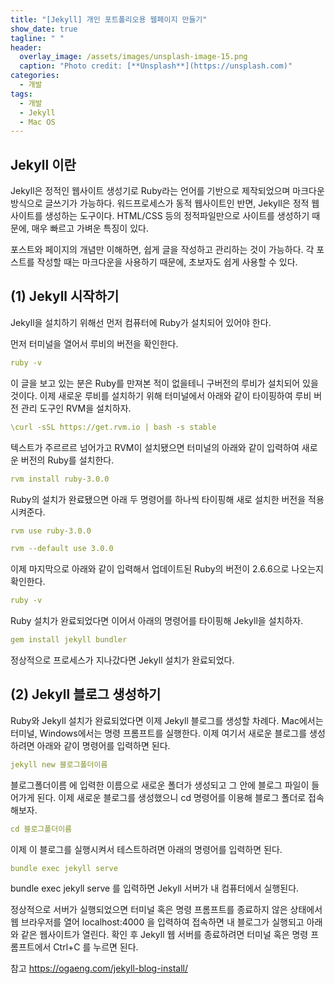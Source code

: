 ```yaml
---
title: "[Jekyll] 개인 포트폴리오용 웹페이지 만들기"
show_date: true
tagline: " "
header:
  overlay_image: /assets/images/unsplash-image-15.png
  caption: "Photo credit: [**Unsplash**](https://unsplash.com)"
categories:
  - 개발
tags:
  - 개발
  - Jekyll
  - Mac OS
---
```


## Jekyll 이란 

Jekyll은 정적인 웹사이트 생성기로 Ruby라는 언어를 기반으로 제작되었으며 마크다운 방식으로 글쓰기가 가능하다. 
워드프로세스가 동적 웹사이트인 반면, Jekyll은 정적 웹사이트를 생성하는 도구이다.
HTML/CSS 등의 정적파일만으로 사이트를 생성하기 때문에, 매우 빠르고 가벼운 특징이 있다.

포스트와 페이지의 개념만 이해하면, 쉽게 글을 작성하고 관리하는 것이 가능하다.
각 포스트를 작성할 때는 마크다운을 사용하기 때문에, 초보자도 쉽게 사용할 수 있다.

## (1) Jekyll 시작하기

Jekyll을 설치하기 위해선 먼저 컴퓨터에 Ruby가 설치되어 있어야 한다. 

먼저 터미널을 열어서 루비의 버전을 확인한다. 

```yaml
ruby -v
```

이 글을 보고 있는 분은 Ruby를 만져본 적이 없을테니 구버전의 루비가 설치되어 있을 것이다. 이제 새로운 루비를 설치하기 위해 터미널에서 아래와 같이 타이핑하여 루비 버전 관리 도구인 RVM을 설치하자.

```yaml
\curl -sSL https://get.rvm.io | bash -s stable
```

텍스트가 주르르르 넘어가고 RVM이 설치됐으면 터미널의 아래와 같이 입력하여 새로운 버전의 Ruby를 설치한다.

```yaml
rvm install ruby-3.0.0
```

Ruby의 설치가 완료됐으면 아래 두 명령어를 하나씩 타이핑해 새로 설치한 버전을 적용시켜준다.

```yaml
rvm use ruby-3.0.0
```

```yaml
rvm --default use 3.0.0
```

이제 마지막으로 아래와 같이 입력해서 업데이트된 Ruby의 버전이 2.6.6으로 나오는지 확인한다.

```yaml
ruby -v
```

Ruby 설치가 완료되었다면 이어서 아래의 명령어를 타이핑해 Jekyll을 설치하자.

```yaml
gem install jekyll bundler
```

정상적으로 프로세스가 지나갔다면 Jekyll 설치가 완료되었다.

## (2) Jekyll 블로그 생성하기

Ruby와 Jekyll 설치가 완료되었다면 이제 Jekyll 블로그를 생성할 차례다. Mac에서는 터미널, Windows에서는 명령 프롬프트를 실행한다. 이제 여기서 새로운 블로그를 생성하려면 아래와 같이 명령어를 입력하면 된다.

```yaml
jekyll new 블로그폴더이름
```

블로그폴더이름 에 입력한 이름으로 새로운 폴더가 생성되고 그 안에 블로그 파일이 들어가게 된다. 이제 새로운 블로그를 생성했으니 cd 명령어를 이용해 블로그 폴더로 접속해보자.

```yaml
cd 블로그폴더이름
```

이제 이 블로그를 실행시켜서 테스트하려면 아래의 명령어를 입력하면 된다.

```yaml
bundle exec jekyll serve 
```

bundle exec jekyll serve 를 입력하면 Jekyll 서버가 내 컴퓨터에서 실행된다.

정상적으로 서버가 실행되었으면 터미널 혹은 명령 프롬프트를 종료하지 않은 상태에서 웹 브라우저를 열어 localhost:4000 을 입력하여 접속하면 내 블로그가 실행되고 아래와 같은 웹사이트가 열린다.
확인 후 Jekyll 웹 서버를 종료하려면 터미널 혹은 명령 프롬프트에서 Ctrl+C 를 누르면 된다.

참고 https://ogaeng.com/jekyll-blog-install/


